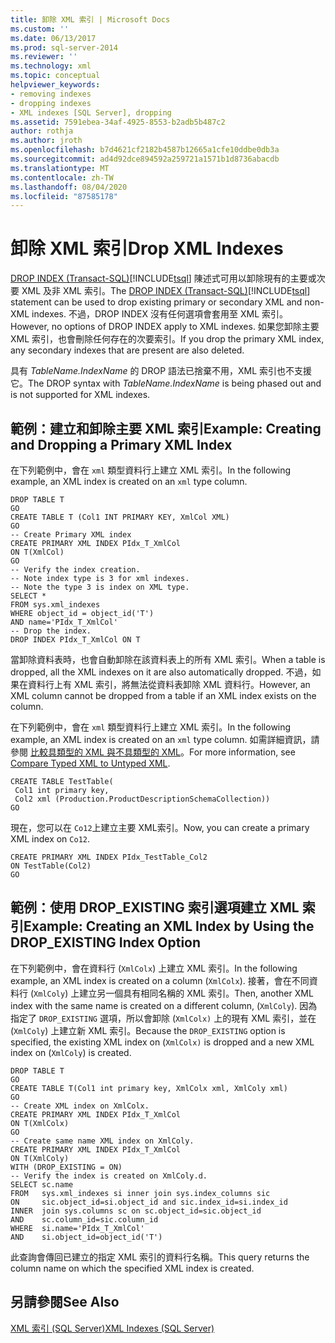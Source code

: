 ```yaml
---
title: 卸除 XML 索引 | Microsoft Docs
ms.custom: ''
ms.date: 06/13/2017
ms.prod: sql-server-2014
ms.reviewer: ''
ms.technology: xml
ms.topic: conceptual
helpviewer_keywords:
- removing indexes
- dropping indexes
- XML indexes [SQL Server], dropping
ms.assetid: 7591ebea-34af-4925-8553-b2adb5b487c2
author: rothja
ms.author: jroth
ms.openlocfilehash: b7d4621cf2182b4587b12665a1cfe10ddbe0db3a
ms.sourcegitcommit: ad4d92dce894592a259721a1571b1d8736abacdb
ms.translationtype: MT
ms.contentlocale: zh-TW
ms.lasthandoff: 08/04/2020
ms.locfileid: "87585178"
---
```

# <a name="drop-xml-indexes"></a><span data-ttu-id="6022e-102">卸除 XML 索引</span><span class="sxs-lookup"><span data-stu-id="6022e-102">Drop XML Indexes</span></span>
  <span data-ttu-id="6022e-103">[DROP INDEX &#40;Transact-SQL&#41;](/sql/t-sql/statements/drop-index-transact-sql)[!INCLUDE[tsql](../../includes/tsql-md.md)] 陳述式可用以卸除現有的主要或次要 XML 及非 XML 索引。</span><span class="sxs-lookup"><span data-stu-id="6022e-103">The [DROP INDEX &#40;Transact-SQL&#41;](/sql/t-sql/statements/drop-index-transact-sql)[!INCLUDE[tsql](../../includes/tsql-md.md)] statement can be used to drop existing primary or secondary XML and non-XML indexes.</span></span> <span data-ttu-id="6022e-104">不過，DROP INDEX 沒有任何選項會套用至 XML 索引。</span><span class="sxs-lookup"><span data-stu-id="6022e-104">However, no options of DROP INDEX apply to XML indexes.</span></span> <span data-ttu-id="6022e-105">如果您卸除主要 XML 索引，也會刪除任何存在的次要索引。</span><span class="sxs-lookup"><span data-stu-id="6022e-105">If you drop the primary XML index, any secondary indexes that are present are also deleted.</span></span>  
  
 <span data-ttu-id="6022e-106">具有 *TableName.IndexName* 的 DROP 語法已捨棄不用，XML 索引也不支援它。</span><span class="sxs-lookup"><span data-stu-id="6022e-106">The DROP syntax with *TableName.IndexName* is being phased out and is not supported for XML indexes.</span></span>  
  
## <a name="example-creating-and-dropping-a-primary-xml-index"></a><span data-ttu-id="6022e-107">範例：建立和卸除主要 XML 索引</span><span class="sxs-lookup"><span data-stu-id="6022e-107">Example: Creating and Dropping a Primary XML Index</span></span>  
 <span data-ttu-id="6022e-108">在下列範例中，會在 `xml` 類型資料行上建立 XML 索引。</span><span class="sxs-lookup"><span data-stu-id="6022e-108">In the following example, an XML index is created on an `xml` type column.</span></span>  
  
```  
DROP TABLE T  
GO  
CREATE TABLE T (Col1 INT PRIMARY KEY, XmlCol XML)  
GO  
-- Create Primary XML index   
CREATE PRIMARY XML INDEX PIdx_T_XmlCol   
ON T(XmlCol)  
GO  
-- Verify the index creation.   
-- Note index type is 3 for xml indexes.  
-- Note the type 3 is index on XML type.  
SELECT *  
FROM sys.xml_indexes  
WHERE object_id = object_id('T')  
AND name='PIdx_T_XmlCol'   
-- Drop the index.  
DROP INDEX PIdx_T_XmlCol ON T  
```  
  
 <span data-ttu-id="6022e-109">當卸除資料表時，也會自動卸除在該資料表上的所有 XML 索引。</span><span class="sxs-lookup"><span data-stu-id="6022e-109">When a table is dropped, all the XML indexes on it are also automatically dropped.</span></span> <span data-ttu-id="6022e-110">不過，如果在資料行上有 XML 索引，將無法從資料表卸除 XML 資料行。</span><span class="sxs-lookup"><span data-stu-id="6022e-110">However, an XML column cannot be dropped from a table if an XML index exists on the column.</span></span>  
  
 <span data-ttu-id="6022e-111">在下列範例中，會在 `xml` 類型資料行上建立 XML 索引。</span><span class="sxs-lookup"><span data-stu-id="6022e-111">In the following example, an XML index is created on an `xml` type column.</span></span> <span data-ttu-id="6022e-112">如需詳細資訊，請參閱 [比較具類型的 XML 與不具類型的 XML](../xml/compare-typed-xml-to-untyped-xml.md)。</span><span class="sxs-lookup"><span data-stu-id="6022e-112">For more information, see [Compare Typed XML to Untyped XML](../xml/compare-typed-xml-to-untyped-xml.md).</span></span>  
  
```  
CREATE TABLE TestTable(  
 Col1 int primary key,   
 Col2 xml (Production.ProductDescriptionSchemaCollection))   
GO  
```  
  
 <span data-ttu-id="6022e-113">現在，您可以在 `Co12`上建立主要 XML索引。</span><span class="sxs-lookup"><span data-stu-id="6022e-113">Now, you can create a primary XML index on `Co12`.</span></span>  
  
```  
CREATE PRIMARY XML INDEX PIdx_TestTable_Col2   
ON TestTable(Col2)  
GO  
```  
  
## <a name="example-creating-an-xml-index-by-using-the-drop_existing-index-option"></a><span data-ttu-id="6022e-114">範例：使用 DROP_EXISTING 索引選項建立 XML 索引</span><span class="sxs-lookup"><span data-stu-id="6022e-114">Example: Creating an XML Index by Using the DROP_EXISTING Index Option</span></span>  
 <span data-ttu-id="6022e-115">在下列範例中，會在資料行 (`XmlColx`) 上建立 XML 索引。</span><span class="sxs-lookup"><span data-stu-id="6022e-115">In the following example, an XML index is created on a column (`XmlColx`).</span></span> <span data-ttu-id="6022e-116">接著，會在不同資料行 (`XmlColy`) 上建立另一個具有相同名稱的 XML 索引。</span><span class="sxs-lookup"><span data-stu-id="6022e-116">Then, another XML index with the same name is created on a different column, (`XmlColy`).</span></span> <span data-ttu-id="6022e-117">因為指定了 `DROP_EXISTING` 選項，所以會卸除 (`XmlColx)` 上的現有 XML 索引，並在 (`XmlColy`) 上建立新 XML 索引。</span><span class="sxs-lookup"><span data-stu-id="6022e-117">Because the `DROP_EXISTING` option is specified, the existing XML index on (`XmlColx)` is dropped and a new XML index on (`XmlColy`) is created.</span></span>  
  
```  
DROP TABLE T  
GO  
CREATE TABLE T(Col1 int primary key, XmlColx xml, XmlColy xml)  
GO  
-- Create XML index on XmlColx.  
CREATE PRIMARY XML INDEX PIdx_T_XmlCol   
ON T(XmlColx)  
GO  
-- Create same name XML index on XmlColy.  
CREATE PRIMARY XML INDEX PIdx_T_XmlCol   
ON T(XmlColy)   
WITH (DROP_EXISTING = ON)  
-- Verify the index is created on XmlColy.d.  
SELECT sc.name   
FROM   sys.xml_indexes si inner join sys.index_columns sic   
ON     sic.object_id=si.object_id and sic.index_id=si.index_id  
INNER  join sys.columns sc on sc.object_id=sic.object_id   
AND    sc.column_id=sic.column_id  
WHERE  si.name='PIdx_T_XmlCol'   
AND    si.object_id=object_id('T')  
```  
  
 <span data-ttu-id="6022e-118">此查詢會傳回已建立的指定 XML 索引的資料行名稱。</span><span class="sxs-lookup"><span data-stu-id="6022e-118">This query returns the column name on which the specified XML index is created.</span></span>  
  
## <a name="see-also"></a><span data-ttu-id="6022e-119">另請參閱</span><span class="sxs-lookup"><span data-stu-id="6022e-119">See Also</span></span>  
 [<span data-ttu-id="6022e-120">XML 索引 &#40;SQL Server&#41;</span><span class="sxs-lookup"><span data-stu-id="6022e-120">XML Indexes &#40;SQL Server&#41;</span></span>](xml-indexes-sql-server.md)  
  
  
